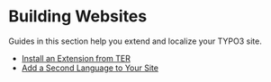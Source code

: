 # Building Websites

Guides in this section help you extend and localize your TYPO3 site.

- [Install an Extension from TER](install-extension.md)
- [Add a Second Language to Your Site](add-second-language.md)
